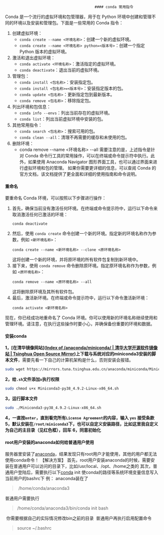                                              #### conda 常用指令
Conda 是一个流行的虚拟环境和包管理器，用于在 Python 环境中创建和管理不同的环境以及安装和管理包。下面是一些常用的 Conda 指令：
1. 创建虚拟环境：
   - `conda create --name <环境名称>`：创建一个新的虚拟环境。
   - `conda create --name <环境名称> python=<版本号>`：创建一个指定 Python 版本的虚拟环境。
2. 激活和退出虚拟环境：
   - `conda activate <环境名称>`：激活指定的虚拟环境。
   - `conda deactivate`：退出当前的虚拟环境。
3. 管理包：
   - `conda install <包名称>`：安装指定包。
   - `conda install <包名称>=<版本号>`：安装指定版本的包。
   - `conda update <包名称>`：更新指定包到最新版本。
   - `conda remove <包名称>`：移除指定包。
4. 列出环境和包信息：
   - `conda info --envs`：列出当前存在的虚拟环境。
   - `conda list`：列出当前虚拟环境中安装的包。
5. 其他常用指令：
   - `conda search <包名称>`：搜索可用的包。
   - `conda clean --all`：清理不再需要的缓存和未使用的包。
6. 删除环境：
   - conda remove --name <环境名称> --all
需要注意的是，上述指令是针对 Conda 命令行工具的常用操作，可以在终端或命令提示符中执行。此外，如果使用 Anaconda Navigator 图形界面工具，也可以通过界面来进行虚拟环境和包的管理。
如果你需要更详细的信息，可以查阅 Conda 的官方文档，该文档提供了更全面和详细的使用指南和命令说明。
#### 重命名
要重命名 Conda 环境，可以按照以下步骤进行操作：
1. 首先，确保当前没有激活任何环境。在终端或命令提示符中，运行以下命令来取消激活任何已激活的环境：
   ```
   conda deactivate
   ```
2. 然后，使用 `conda create` 命令创建一个新的环境。指定新的环境名称作为参数，例如 `<新环境名称>`：
   ```
   conda create --name <新环境名称> --clone <原环境名称>
   ```
   这将创建一个新的环境，并将原环境的所有软件包复制到新环境中。
3. 接下来，使用 `conda remove` 命令删除原环境。指定原环境名称作为参数，例如 `<原环境名称>`：
   ```
   conda remove --name <原环境名称> --all
   ```
   这将删除原环境及其所有软件包。
4. 最后，激活新环境。在终端或命令提示符中，运行以下命令激活新环境：
   ```
   conda activate <新环境名称>
   ```
现在，你已经成功地重命名了 Conda 环境。你可以使用新的环境名称继续使用和管理环境。请注意，在执行这些操作时要小心，并确保备份重要的环境和数据。

#### 安装conda
**1，[在清华镜像网站]([Index of /anaconda/miniconda/ | 清华大学开源软件镜像站 | Tsinghua Open Source Mirror](https://mirrors.tuna.tsinghua.edu.cn/anaconda/miniconda/))上下载与系统对应的miniconda3安装的脚本文件**，需要先看一下自己的计算机架构是什么，否则安装会报错。
```bash
sudo wget https://mirrors.tuna.tsinghua.edu.cn/anaconda/miniconda/Miniconda3-py38_4.9.2-Linux-x86_64.sh
```
**2，给`.sh`文件添加`x`执行权限**
```bash
sudo chmod u+x Miniconda3-py38_4.9.2-Linux-x86_64.sh
```
**3，运行脚本文件**
```bash
sudo ./Miniconda3-py38_4.9.2-Linux-x86_64.sh
```
**4，一直按`enter`，直到看完所有`License Agreement`的内容，输入 `yes` 接受条款**
**5，默认安装在`/root/miniconda3`下，也可以自定义安装路径，比如这里我自定义为自己的主目录（见红色框），回车**
**6，同意初始化**

#### root用户安装的anaconda如何给普通用户使用

服务器里安装了[anaconda](https://so.csdn.net/so/search?q=anaconda&spm=1001.2101.3001.7020)，结果发现只有root用户才能使用，其他的用户都无法使用conda命令！
【解决方案】
首先，root用户安装anaconda的时候，需要安装在普通用户可以访问的目录下，比如/usr/local、/opt、/home之类的
其次，普通用户登陆后，需要执行以下[conda](https://so.csdn.net/so/search?q=conda&spm=1001.2101.3001.7020) init 使conda的路径等系统环境变量信息写入当前用户的bashrc下
例：
anaconda装在了   
>  /home/conda/anaconda3

普通用户需要执行   
> /home/conda/anaconda3/bin/conda init bash

 你需要根据自己的实际情况修改bin之前的目录
 普通用户再执行启用配置命令
> source ~/.bashrc
